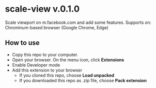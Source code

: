 # scale-view v.0.1.0
Scale viewport on m.facebook.com and add some features.
Supports on: Chrominum-based browser (Google Chrome, Edge)
## How to use
- Copy this repo to your computer.
- Open your browser. On the menu icon, click **Extensions** 
- Enable Developer mode
- Add this extension to your browser
    + If you cloned this repo, choose **Load unpacked**
    + If you downloaded this repo as .zip file, choose **Pack extension**